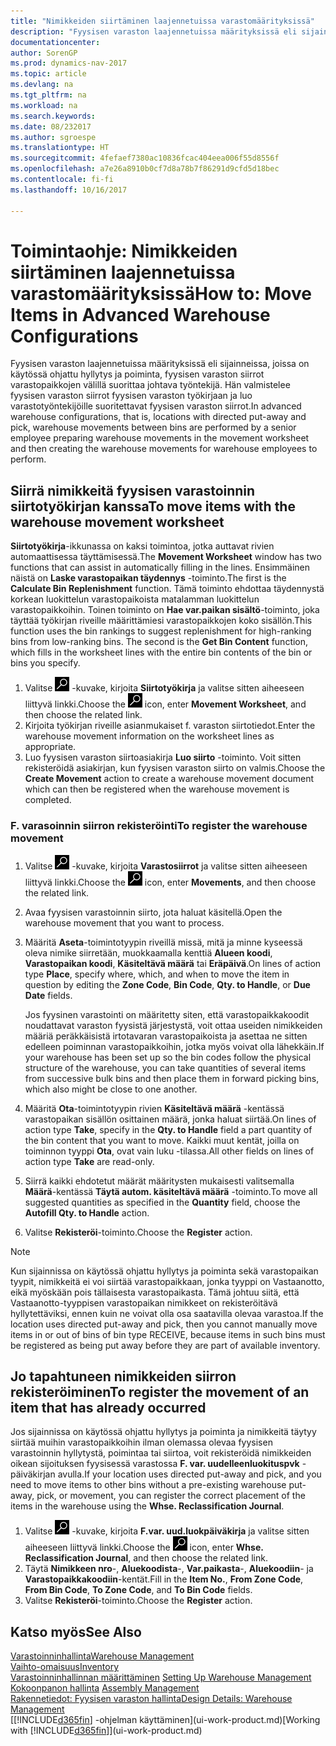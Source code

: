 ```yaml
---
title: "Nimikkeiden siirtäminen laajennetuissa varastomäärityksissä"
description: "Fyysisen varaston laajennetuissa määrityksissä eli sijainneissa, joissa on käytössä ohjattu hyllytys ja poiminta, fyysisen varaston siirrot varastopaikkojen välillä suorittaa johtava työntekijä. Hän valmistelee fyysisen varaston siirrot fyysisen varaston työkirjaan ja luo varastotyöntekijöille suoritettavat fyysisen varaston siirrot."
documentationcenter: 
author: SorenGP
ms.prod: dynamics-nav-2017
ms.topic: article
ms.devlang: na
ms.tgt_pltfrm: na
ms.workload: na
ms.search.keywords: 
ms.date: 08/232017
ms.author: sgroespe
ms.translationtype: HT
ms.sourcegitcommit: 4fefaef7380ac10836fcac404eea006f55d8556f
ms.openlocfilehash: a7e26a8910b0cf7d8a78b7f86291d9cfd5d18bec
ms.contentlocale: fi-fi
ms.lasthandoff: 10/16/2017

---
```

# <a name="how-to-move-items-in-advanced-warehouse-configurations"></a><span data-ttu-id="122fb-103">Toimintaohje: Nimikkeiden siirtäminen laajennetuissa varastomäärityksissä</span><span class="sxs-lookup"><span data-stu-id="122fb-103">How to: Move Items in Advanced Warehouse Configurations</span></span>
<span data-ttu-id="122fb-104">Fyysisen varaston laajennetuissa määrityksissä eli sijainneissa, joissa on käytössä ohjattu hyllytys ja poiminta, fyysisen varaston siirrot varastopaikkojen välillä suorittaa johtava työntekijä. Hän valmistelee fyysisen varaston siirrot fyysisen varaston työkirjaan ja luo varastotyöntekijöille suoritettavat fyysisen varaston siirrot.</span><span class="sxs-lookup"><span data-stu-id="122fb-104">In advanced warehouse configurations, that is, locations with directed put-away and pick, warehouse movements between bins are performed by a senior employee preparing warehouse movements in the movement worksheet and then creating the warehouse movements for warehouse employees to perform.</span></span>  

## <a name="to-move-items-with-the-warehouse-movement-worksheet"></a><span data-ttu-id="122fb-105">Siirrä nimikkeitä fyysisen varastoinnin siirtotyökirjan kanssa</span><span class="sxs-lookup"><span data-stu-id="122fb-105">To move items with the warehouse movement worksheet</span></span>
<span data-ttu-id="122fb-106">**Siirtotyökirja**-ikkunassa on kaksi toimintoa, jotka auttavat rivien automaattisessa täyttämisessä.</span><span class="sxs-lookup"><span data-stu-id="122fb-106">The **Movement Worksheet** window has two functions that can assist in automatically filling in the lines.</span></span> <span data-ttu-id="122fb-107">Ensimmäinen näistä on **Laske varastopaikan täydennys** -toiminto.</span><span class="sxs-lookup"><span data-stu-id="122fb-107">The first is the **Calculate Bin Replenishment** function.</span></span> <span data-ttu-id="122fb-108">Tämä toiminto ehdottaa täydennystä korkean luokittelun varastopaikoista matalamman luokittelun varastopaikkoihin. Toinen toiminto on **Hae var.paikan sisältö**-toiminto, joka täyttää työkirjan riveille määrittämiesi varastopaikkojen koko sisällön.</span><span class="sxs-lookup"><span data-stu-id="122fb-108">This function uses the bin rankings to suggest replenishment for high-ranking bins from low-ranking bins. The second is the **Get Bin Content** function, which fills in the worksheet lines with the entire bin contents of the bin or bins you specify.</span></span>

1.  <span data-ttu-id="122fb-109">Valitse ![Etsi sivu tai raportti](media/ui-search/search_small.png "Etsi sivu tai raportti -kuvake") -kuvake, kirjoita **Siirtotyökirja** ja valitse sitten aiheeseen liittyvä linkki.</span><span class="sxs-lookup"><span data-stu-id="122fb-109">Choose the ![Search for Page or Report](media/ui-search/search_small.png "Search for Page or Report icon") icon, enter **Movement Worksheet**, and then choose the related link.</span></span>  
2.  <span data-ttu-id="122fb-110">Kirjoita työkirjan riveille asianmukaiset f. varaston siirtotiedot.</span><span class="sxs-lookup"><span data-stu-id="122fb-110">Enter the warehouse movement information on the worksheet lines as appropriate.</span></span>  
3. <span data-ttu-id="122fb-111">Luo fyysisen varaston siirtoasiakirja **Luo siirto** -toiminto. Voit sitten rekisteröidä asiakirjan, kun fyysisen varaston siirto on valmis.</span><span class="sxs-lookup"><span data-stu-id="122fb-111">Choose the **Create Movement** action to create a warehouse movement document which can then be registered when the warehouse movement is completed.</span></span>  

### <a name="to-register-the-warehouse-movement"></a><span data-ttu-id="122fb-112">F. varasoinnin siirron rekisteröinti</span><span class="sxs-lookup"><span data-stu-id="122fb-112">To register the warehouse movement</span></span>  
1.  <span data-ttu-id="122fb-113">Valitse ![Etsi sivu tai raportti](media/ui-search/search_small.png "Etsi sivu tai raportti -kuvake") -kuvake, kirjoita **Varastosiirrot** ja valitse sitten aiheeseen liittyvä linkki.</span><span class="sxs-lookup"><span data-stu-id="122fb-113">Choose the ![Search for Page or Report](media/ui-search/search_small.png "Search for Page or Report icon") icon, enter **Movements**, and then choose the related link.</span></span>  
2.  <span data-ttu-id="122fb-114">Avaa fyysisen varastoinnin siirto, jota haluat käsitellä.</span><span class="sxs-lookup"><span data-stu-id="122fb-114">Open the warehouse movement that you want to process.</span></span>  
3.  <span data-ttu-id="122fb-115">Määritä **Aseta**-toimintotyypin riveillä missä, mitä ja minne kyseessä oleva nimike siirretään, muokkaamalla kenttiä **Alueen koodi**, **Varastopaikan koodi**, **Käsiteltävä määrä** tai **Eräpäivä**.</span><span class="sxs-lookup"><span data-stu-id="122fb-115">On lines of action type **Place**, specify where, which, and when to move the item in question by editing the **Zone Code**, **Bin Code**, **Qty. to Handle**, or **Due Date** fields.</span></span>  

    <span data-ttu-id="122fb-116">Jos fyysinen varastointi on määritetty siten, että varastopaikkakoodit noudattavat varaston fyysistä järjestystä, voit ottaa useiden nimikkeiden määriä peräkkäisistä irtotavaran varastopaikoista ja asettaa ne sitten edelleen poiminnan varastopaikkoihin, jotka myös voivat olla lähekkäin.</span><span class="sxs-lookup"><span data-stu-id="122fb-116">If your warehouse has been set up so the bin codes follow the physical structure of the warehouse, you can take quantities of several items from successive bulk bins and then place them in forward picking bins, which also might be close to one another.</span></span>  
4.  <span data-ttu-id="122fb-117">Määritä **Ota**-toimintotyypin rivien **Käsiteltävä määrä** -kentässä varastopaikan sisällön osittainen määrä, jonka haluat siirtää.</span><span class="sxs-lookup"><span data-stu-id="122fb-117">On lines of action type **Take**, specify in the **Qty. to Handle** field a part quantity of the bin content that you want to move.</span></span> <span data-ttu-id="122fb-118">Kaikki muut kentät, joilla on toiminnon tyyppi **Ota**, ovat vain luku -tilassa.</span><span class="sxs-lookup"><span data-stu-id="122fb-118">All other fields on lines of action type **Take** are read-only.</span></span>  
5.  <span data-ttu-id="122fb-119">Siirrä kaikki ehdotetut määrät määritysten mukaisesti valitsemalla **Määrä**-kentässä **Täytä autom. käsiteltävä määrä** -toiminto.</span><span class="sxs-lookup"><span data-stu-id="122fb-119">To move all suggested quantities as specified in the **Quantity** field, choose the **Autofill Qty. to Handle** action.</span></span>  
6. <span data-ttu-id="122fb-120">Valitse **Rekisteröi**-toiminto.</span><span class="sxs-lookup"><span data-stu-id="122fb-120">Choose the **Register** action.</span></span>  

> [!NOTE]  
>  <span data-ttu-id="122fb-121">Kun sijainnissa on käytössä ohjattu hyllytys ja poiminta sekä varastopaikan tyypit, nimikkeitä ei voi siirtää varastopaikkaan, jonka tyyppi on Vastaanotto, eikä myöskään pois tällaisesta varastopaikasta. Tämä johtuu siitä, että Vastaanotto-tyyppisen varastopaikan nimikkeet on rekisteröitävä hyllytettäviksi, ennen kuin ne voivat olla osa saatavilla olevaa varastoa.</span><span class="sxs-lookup"><span data-stu-id="122fb-121">If the location uses directed put-away and pick, then you cannot manually move items in or out of bins of bin type RECEIVE, because items in such bins must be registered as being put away before they are part of available inventory.</span></span>

## <a name="to-register-the-movement-of-an-item-that-has-already-occurred"></a><span data-ttu-id="122fb-122">Jo tapahtuneen nimikkeiden siirron rekisteröiminen</span><span class="sxs-lookup"><span data-stu-id="122fb-122">To register the movement of an item that has already occurred</span></span>  
<span data-ttu-id="122fb-123">Jos sijainnissa on käytössä ohjattu hyllytys ja poiminta ja nimikkeitä täytyy siirtää muihin varastopaikkoihin ilman olemassa olevaa fyysisen varastoinnin hyllytystä, poimintaa tai siirtoa, voit rekisteröidä nimikkeiden oikean sijoituksen fyysisessä varastossa **F. var. uudelleenluokituspvk** -päiväkirjan avulla.</span><span class="sxs-lookup"><span data-stu-id="122fb-123">If your location uses directed put-away and pick, and you need to move items to other bins without a pre-existing warehouse put-away, pick, or movement, you can register the correct placement of the items in the warehouse using the **Whse. Reclassification Journal**.</span></span>

1.  <span data-ttu-id="122fb-124">Valitse ![Etsi sivu tai raportti](media/ui-search/search_small.png "Etsi sivu tai raportti -kuvake") -kuvake, kirjoita **F.var. uud.luokpäiväkirja** ja valitse sitten aiheeseen liittyvä linkki.</span><span class="sxs-lookup"><span data-stu-id="122fb-124">Choose the ![Search for Page or Report](media/ui-search/search_small.png "Search for Page or Report icon") icon, enter **Whse. Reclassification Journal**, and then choose the related link.</span></span>  
2.  <span data-ttu-id="122fb-125">Täytä **Nimikkeen nro**-, **Aluekoodista**-, **Var.paikasta**-, **Aluekoodiin**- ja **Varastopaikkakoodiin**-kentät.</span><span class="sxs-lookup"><span data-stu-id="122fb-125">Fill in the **Item No.**, **From Zone Code**, **From Bin Code**, **To Zone Code**, and **To Bin Code** fields.</span></span>  
3.  <span data-ttu-id="122fb-126">Valitse **Rekisteröi**-toiminto.</span><span class="sxs-lookup"><span data-stu-id="122fb-126">Choose the **Register** action.</span></span>  

## <a name="see-also"></a><span data-ttu-id="122fb-127">Katso myös</span><span class="sxs-lookup"><span data-stu-id="122fb-127">See Also</span></span>  
[<span data-ttu-id="122fb-128">Varastoinninhallinta</span><span class="sxs-lookup"><span data-stu-id="122fb-128">Warehouse Management</span></span>](warehouse-manage-warehouse.md)  
[<span data-ttu-id="122fb-129">Vaihto-omaisuus</span><span class="sxs-lookup"><span data-stu-id="122fb-129">Inventory</span></span>](inventory-manage-inventory.md)  
<span data-ttu-id="122fb-130">[Varastoinninhallinnan määrittäminen](warehouse-setup-warehouse.md)   </span><span class="sxs-lookup"><span data-stu-id="122fb-130">[Setting Up Warehouse Management](warehouse-setup-warehouse.md)   </span></span>  
<span data-ttu-id="122fb-131">[Kokoonpanon hallinta](assembly-assemble-items.md)  </span><span class="sxs-lookup"><span data-stu-id="122fb-131">[Assembly Management](assembly-assemble-items.md)  </span></span>  
[<span data-ttu-id="122fb-132">Rakennetiedot: Fyysisen varaston hallinta</span><span class="sxs-lookup"><span data-stu-id="122fb-132">Design Details: Warehouse Management</span></span>](design-details-warehouse-management.md)  
<span data-ttu-id="122fb-133">[[!INCLUDE[d365fin](includes/d365fin_md.md)] -ohjelman käyttäminen](ui-work-product.md)</span><span class="sxs-lookup"><span data-stu-id="122fb-133">[Working with [!INCLUDE[d365fin](includes/d365fin_md.md)]](ui-work-product.md)</span></span>

